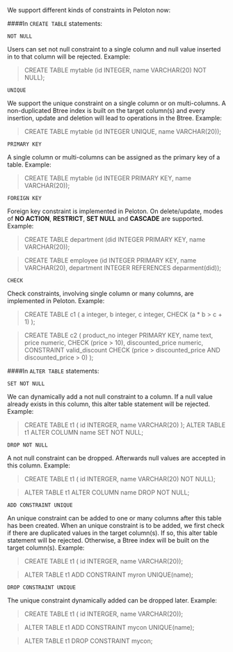 
We support different kinds of constraints in Peloton now:

####In <code>CREATE TABLE</code> statements:

<code>NOT NULL</code>

Users can set not null constraint to a single column and null value inserted in to that column will be rejected. Example:
> CREATE TABLE mytable (id INTEGER, name VARCHAR(20) NOT NULL);   

 
<code>UNIQUE</code>

We support the unique constraint on a single column or on multi-columns. A non-duplicated Btree index is built on the target column(s) and every insertion, update and deletion will lead to operations in the Btree.
Example: 
> CREATE TABLE mytable (id INTEGER UNIQUE, name VARCHAR(20));  



<code>PRIMARY KEY</code>

A single column or multi-columns can be assigned as the primary key of a table.
Example: 
> CREATE TABLE mytable (id INTEGER PRIMARY KEY, name VARCHAR(20));  



<code>FOREIGN KEY</code>

Foreign key constraint is implemented in Peloton. On delete/update, modes of **NO ACTION**, **RESTRICT**, **SET NULL** and **CASCADE** are supported.
Example:
> CREATE TABLE department (did INTEGER PRIMARY KEY, name VARCHAR(20));

> CREATE TABLE employee (id INTEGER PRIMARY KEY, name VARCHAR(20), department INTEGER REFERENCES deparment(did));



<code>CHECK</code>

Check constraints, involving single column or many columns, are implemented in Peloton.
Example:
> CREATE TABLE c1 ( a integer, b integer, c integer, CHECK (a * b > c + 1) );

> CREATE TABLE c2 ( product_no integer PRIMARY KEY, name text, price numeric, CHECK (price > 10), discounted_price numeric, CONSTRAINT valid_discount CHECK (price > discounted_price AND discounted_price > 0) );


####In <code>ALTER TABLE</code> statements:

<code>SET NOT NULL</code>

We can dynamically add a not null constraint to a column. If a null value already exists in this column, this alter table statement will be rejected.
Example:
> CREATE TABLE t1 ( id INTERGER, name VARCHAR(20) );
> ALTER TABLE t1 ALTER COLUMN name SET NOT NULL;


<code>DROP NOT NULL</code>

A not null constraint can be dropped. Afterwards null values are accepted in this column.
Example:
> CREATE TABLE t1 ( id INTERGER, name VARCHAR(20) NOT NULL);

> ALTER TABLE t1 ALTER COLUMN name DROP NOT NULL;


<code>ADD CONSTRAINT UNIQUE</code>

An unique constraint can be added to one or many columns after this table has been created. When an unique constraint is to be added, we first check if there are duplicated values in the target column(s). If so, this alter table statement will be rejected. Otherwise, a Btree index will be built on the target column(s).
Example:
> CREATE TABLE t1 ( id INTERGER, name VARCHAR(20));

> ALTER TABLE t1 ADD CONSTRAINT myron UNIQUE(name);


              

<code>DROP CONSTRAINT UNIQUE</code>

The unique constraint dynamically added can be dropped later.
Example:
> CREATE TABLE t1 ( id INTERGER, name VARCHAR(20));

> ALTER TABLE t1 ADD CONSTRAINT mycon UNIQUE(name);

> ALTER TABLE t1 DROP CONSTRAINT mycon;